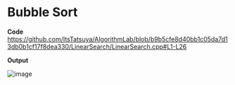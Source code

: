 Bubble Sort
============

**Code**
https://github.com/ItsTatsuya/AlgorithmLab/blob/b9b5cfe8d40bb1c05da7d13db0b1cf17f8dea330/LinearSearch/LinearSearch.cpp#L1-L26

**Output**


![image](output.png)